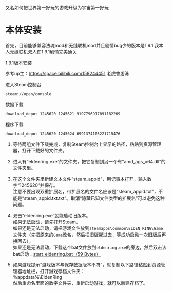 又名如何把世界第一好玩的游戏升级为宇宙第一好玩
# 本体安装

首先，目前能够兼容法魂mod和无缝联机mod并且剧情bug少的版本是1.9.1
我本人无缝联机双人在1.9.1剧情完美通关

1.9.1版本安装

参考up主：https://space.bilibili.com/158244451  老虎會游泳

进入Steam控制台
```
steam://open/console
```

数据下载
```
download_depot 1245620 1245621 9197796917091182269
```

程序下载

```
download_depot 1245620 1245624 6991374105221715476
```


1. 等待两组文件下载完成，复制Steam控制台上显示的路径，粘贴到资源管理器，打开下载好的文件夹。
    
2. 进入有“eldenring.exe”的文件夹，把它复制到另一个有“amd_ags_x64.dll”的文件夹里。
    
3. 在这个文件夹里新建文本文件“steam_appid”，用记事本打开，输入数字“1245620”并保存。  
    注意不要出现双重扩展名，带扩展名的文件名应该是“steam_appid.txt”，不能是“steam_appid.txt.txt”。取消“隐藏已知文件类型的扩展名”可以避免这种问题。
    
4. 双击“eldenring.exe”就能启动旧版本。  
    如果无法启动，请先打开Steam。  
    如果还是无法启动，请把游戏文件放到`steamapps\common\ELDEN RING\Game`文件夹（先把原来的`Game`改名，然后把旧版挪过去，等成功启动一次旧版后再换回去）。  
    如果还是无法启动，下载这个bat文件放到`eldenring.exe`的旁边，然后双击该bat启动：[start_eldenring.bat（59 Bytes）](https://www.hu60.cn/q.php/link.url.html?url64=aHR0cHM6Ly9maWxlLmh1NjAuY24vZmlsZS9oYXNoL2JhdC9iYmMxNTQ3ZThhNDI1NGI1ZjQzNjg2N2Y4M2I1NzM1ODU5LmJhdD9hdHRuYW1lPXN0YXJ0X2VsZGVucmluZy5iYXQ.)
    
5. 如果游戏提示“游戏版本与保存数据版本不符”，就复制以下路径粘贴到资源管理器地址栏，打开游戏存档文件夹：  
    %appdata%\EldenRing  
    然后重命名里面的数字文件夹，重新启动游戏，就可以新建存档了。


